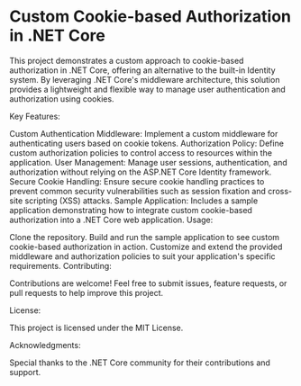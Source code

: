 # Custom Cookie-based Authorization in .NET Core

This project demonstrates a custom approach to cookie-based authorization in .NET Core, offering an alternative to the built-in Identity system. By leveraging .NET Core's middleware architecture, this solution provides a lightweight and flexible way to manage user authentication and authorization using cookies.

Key Features:

Custom Authentication Middleware: Implement a custom middleware for authenticating users based on cookie tokens.
Authorization Policy: Define custom authorization policies to control access to resources within the application.
User Management: Manage user sessions, authentication, and authorization without relying on the ASP.NET Core Identity framework.
Secure Cookie Handling: Ensure secure cookie handling practices to prevent common security vulnerabilities such as session fixation and cross-site scripting (XSS) attacks.
Sample Application: Includes a sample application demonstrating how to integrate custom cookie-based authorization into a .NET Core web application.
Usage:

Clone the repository.
Build and run the sample application to see custom cookie-based authorization in action.
Customize and extend the provided middleware and authorization policies to suit your application's specific requirements.
Contributing:

Contributions are welcome! Feel free to submit issues, feature requests, or pull requests to help improve this project.

License:

This project is licensed under the MIT License.

Acknowledgments:

Special thanks to the .NET Core community for their contributions and support.